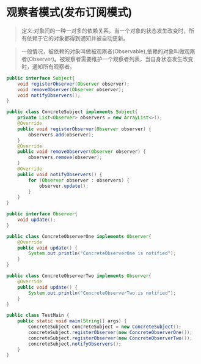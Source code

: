 # 观察者模式(发布订阅模式)

> 定义:对象间的一种一对多的依赖关系，当一个对象的状态发生改变时，所有依赖于它的对象都得到通知并被自动更新。

>一般情况，被依赖的对象叫做被观察者(Observable),依赖的对象叫做观察者(Observer)。被观察者需要维护一个观察者列表，当自身状态发生改变时，通知所有观察者。 

```java
public interface Subject{
    void registerObserver(Observer observer);
    void removeObserver(Observer observer);
    void notifyObservers();
}
```
```java
public class ConcreteSubject implements Subject{
    private List<Observer> observers = new ArrayList<>();
    @Override
    public void registerObserver(Observer observer) {
        observers.add(observer);
    }
    @Override
    public void removeObserver(Observer observer) {
        observers.remove(observer);
    }
    @Override
    public void notifyObservers() {
        for (Observer observer : observers) {
            observer.update();
        }
    }
}
```


```java
public interface Observer{
    void update();
}
```
```java
public class ConcreteObserverOne implements Observer{
    @Override
    public void update() {
        System.out.println("ConcreteObserverOne is notified");
    }
}
```

```java
public class ConcreteObserverTwo implements Observer{
    @Override
    public void update() {
        System.out.println("ConcreteObserverTwo is notified");
    }
}
```
```java
public class TestMain {
    public static void main(String[] args) {
        ConcreteSubject concreteSubject = new ConcreteSubject();
        concreteSubject.registerObserver(new ConcreteObserverOne());
        concreteSubject.registerObserver(new ConcreteObserverTwo());
        concreteSubject.notifyObservers();
    }
}
```